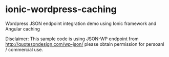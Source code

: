 # ionic-wordpress-caching
Wordpress JSON endpoint integration demo using Ionic framework and Angular caching

Disclaimer: This sample code is using JSON-WP endpoint from http://quotesondesign.com/wp-json/ please obtain permission for persoanl /  commercial use. 
